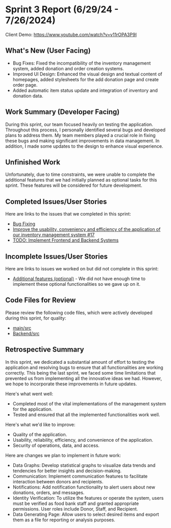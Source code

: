 # Sprint 3 Report (6/29/24 - 7/26/2024)
Client Demo: https://www.youtube.com/watch?v=v11rOPA3P9I

## What's New (User Facing)
 * Bug Fixes: Fixed the incompatibility of the inventory management system, added donation and order creation systems.
 * Improved UI Design: Enhanced the visual design and textual content of homepages, added stylesheets for the add donation page and create order page.
 * Added automatic item status update and integration of inventory and donation data.


## Work Summary (Developer Facing)
During this sprint, our team focused heavily on testing the application. Throughout this process, I personally identified several bugs and developed plans to address them. My team members played a crucial role in fixing these bugs and making significant improvements in data management. In addition, I made some updates to the design to enhance visual experience.

## Unfinished Work
Unfortunately, due to time constraints, we were unable to complete the additional features that we had initially planned as optional tasks for this sprint. These features will be considered for future development.

## Completed Issues/User Stories
Here are links to the issues that we completed in this sprint:

 * [Bug Fixing](https://github.com/YaruG1022/WSU-SU21-CPTS322-Project/issues/24)
 * [Improve the usability, conveniency and efficiency of the application of our inventory management system #17](https://github.com/YaruG1022/WSU-SU21-CPTS322-Project/issues/17)
 * [TODO: Implement Frontend and Backend Systems](https://github.com/YaruG1022/WSU-SU21-CPTS322-Project/issues/3)

## Incomplete Issues/User Stories
Here are links to issues we worked on but did not complete in this sprint:

 * [Additional features (optional)](https://github.com/YaruG1022/WSU-SU21-CPTS322-Project/issues/23) - We did not have enough time to implement these optional functionalities so we gave up on it.

## Code Files for Review
Please review the following code files, which were actively developed during this sprint, for quality:
 * [main/src](https://github.com/YaruG1022/WSU-SU21-CPTS322-Project/tree/dc74c128ea521ddb33a990efe9fc965d6ed99237/src)
 * [Backend/src](https://github.com/YaruG1022/WSU-SU21-CPTS322-Project/tree/ccd3fc07a882a14aa88f8ce73783aed0cf34ec80/src)
 
## Retrospective Summary
In this sprint, we dedicated a substantial amount of effort to testing the application and resolving bugs to ensure that all functionalities are working correctly. This being the last sprint, we faced some time limitations that prevented us from implementing all the innovative ideas we had. However, we hope to incorporate these improvements in future updates.

Here's what went well:
  * Completed most of the vital implementations of the management system for the application.
  * Tested and ensured that all the implemented functionalities work well.
 
Here's what we'd like to improve:
   * Quality of the application.
   * Usability, reliability, efficiency, and convenience of the application.
   * Security of operations, data, and access.

Here are changes we plan to implement in future work:
   * Data Graphs: Develop statistical graphs to visualize data trends and tendencies for better insights and decision-making.
   * Communication: Implement communication features to facilitate interaction between donors and recipients.
   * Notifications: Add notification functionality to alert users about new donations, orders, and messages.
   * Identity Verification: To utilize the features or operate the system, users must be verified as food bank staff and granted appropriate permissions. User roles include Donor, Staff, and Recipient.
   * Data Generating Page: Allow users to select desired items and export them as a file for reporting or analysis purposes.

